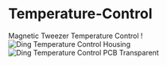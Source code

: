 # Temperature-Control
Magnetic Tweezer Temperature Control
!<Protocol Graphical Abstract src="https://github.com/UCI-Ding-Lab/Temperature-Control/assets/18509861/171be7df-02b9-424b-ad33-025a89c2c47d" width = "48" />
![Ding Temperature Control Housing](https://github.com/UCI-Ding-Lab/Temperature-Control/assets/18509861/82138039-b1c0-48d2-b1c3-b16cbedd26cc)
![Ding Temperature Control PCB Transparent](https://github.com/UCI-Ding-Lab/Temperature-Control/assets/18509861/287069da-e2cb-484a-8604-a7f40e08ee17)
